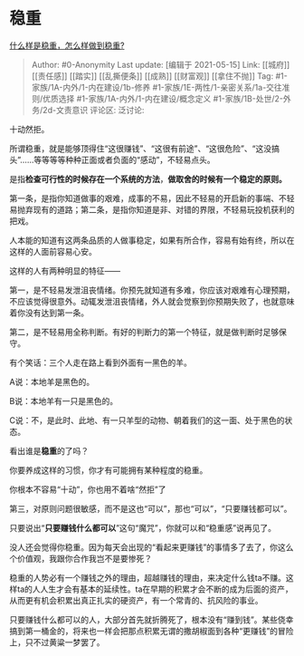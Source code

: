# 稳重
[什么样是稳重，怎么样做到稳重? ](https://www.zhihu.com/question/303750131/answer/1561042745)

> Author: #0-Anonymity
> Last update: [编辑于 2021-05-15]
> Link: [[城府]] [[责任感]] [[踏实]] [[乱撕便条]] [[成熟]] [[财富观]] [[拿住不抛]]
> Tag: #1-家族/1A-内外/1-内在建设/1b-修养  #1-家族/1E-两性/1-亲密关系/1a-交往准则/优质选择 #1-家族/1A-内外/1-内在建设/概念定义 #1-家族/1B-处世/2-外务/2d-文责意识 
> 评论区:
> 泛讨论:

十动然拒。

所谓稳重，就是能够顶得住“这很赚钱”、“这很有前途”、“这很危险”、“这没搞头”……等等等等种种正面或者负面的“感动”，不轻易点头。

是指**检查可行性的时候存在一个系统的方法**，**做取舍的时候有一个稳定的原则。**

第一条，是指你知道做事的艰难，成事的不易，因此不轻易的开启新的事端、不轻易抛弃现有的道路；第二条，是指你知道是非、对错的界限，不轻易玩投机获利的把戏。

人本能的知道有这两条品质的人做事稳定，如果有所合作，容易有始有终，所以在这样的人面前容易心安。

这样的人有两种明显的特征——

第一，是不轻易发泄沮丧情绪。你预先就知道有多难，你应该对艰难有心理预期，不应该觉得很意外。动辄发泄沮丧情绪，外人就会觉察到你预期失败了，也就意味着你没有达到第一条。

第二，是不轻易用全称判断。有好的判断力的第一个特征，就是做判断时足够保守。

有个笑话：三个人走在路上看到外面有一黑色的羊。

A说：本地羊是黑色的。

B说：本地羊有一只是黑色的。

C说：不，是此时、此地、有一只羊型的动物、朝着我们的这一面、处于黑色的状态。

看出谁是**稳重**的了吗？

你要养成这样的习惯，你才有可能拥有某种程度的稳重。

你根本不容易“十动”，你也用不着啥“然拒”了

第三，对原则问题很敏感，而不是这也“可以”，那也“可以”，“只要赚钱都可以”。

只要说出“**只要赚钱什么都可以**”这句“魔咒”，你就可以和“稳重感”说再见了。

没人还会觉得你稳重。因为每天会出现的“看起来更赚钱”的事情多了去了，你这么个价值观，我跟你合作我岂不是要惨死？

稳重的人势必有一个赚钱之外的理由，超越赚钱的理由，来决定什么钱ta不赚。这样ta的人人生才会有基本的延续性。ta在早期的积累才会不断的成为后面的资产，从而更有机会积累出真正扎实的硬资产，有一个常青的、抗风险的事业。

只要赚钱什么都可以的人，大部分首先就折腾死了，根本没有“赚到钱”。某些侥幸搞到第一桶金的，将来也一样会把那点积累无谓的撒胡椒面到各种“更赚钱”的冒险上，只不过黄粱一梦罢了。
